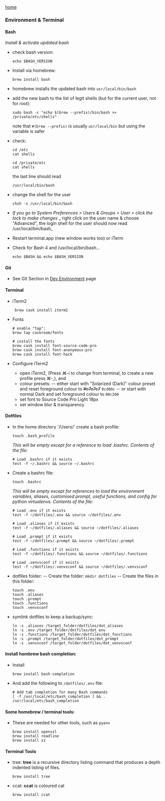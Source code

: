 [home](index.md)

### Environment & Terminal

#### Bash
_Install & activate updated bash_
- check bash version:
  ```
  echo $BASH_VERSION
  ```

- Install via homebrew:
  ```
  brew install bash
  ```

- homebrew installs the updated bash into `usr/local/bin/bash`

- add the new bash to the list of legit shells (but for the current user, not for root):
  ```
  sudo bash -c "echo $(brew --prefix)/bin/bash >> /private/etc/shells"
  ```

  note that `#(brew --prefix)` is usually `usr/local/bin` but using the variable is safer

- check:
  ```
  cd /etc
  cat shells

  cd /private/etc
  cat shells
  ```
  
  the last line should read
  ```
  /usr/local/bin/bash
  ```
  
- change the shell for the user
  ```
  chsh -s /usr/local/bin/bash
  ```
- _If you go to System Preferences > Users & Groups > User > click the lock to make changes_
  _ right click on the user name & choose "Advanced", the login shell for the user should now read /usr/local/bin/bash_

- Restart terminal.app (new window works too) or iTerm

- Check for Bash 4 and /usr/local/bin/bash...
  ```
  echo $BASH && echo $BASH_VERSION
  ```


#### Git
 - See Git Section in [Dev Environment](dev_env.md) page

#### Terminal

- iTerm2 
  ```
   brew cask install iterm2
  ```

- Fonts 
  ```
  # enable "tap":
  brew tap caskroom/fonts
  
  # install the fonts
  brew cask install font-source-code-pro
  brew cask install font-anonymous-pro
  brew cask install font-hack
  ```

- Configure iTerm2 
  - open iTerm2, (Press ⌘-i to change from terminal, to create a new profile press ⌘-,), and
  - colour presets:
    -- either start with "Solarized (Dark)" colour preset and reset foreground colour to ~~#c7c7c7~~ `0cd00c`
    -- or start with normal Dark and set foreground colour to `00c200`
  - set font to Source Code Pro Light 18px
  - set window blur & transparency


#### Dotfiles

- In the home directory '/Users/<username>' create a bash profile:
  ```
  touch .bash_profile
  ```

  _This will be empty except for a reference to load .bashrc. Contents of the file:_
  ```
  # Load .bashrc if it exists
  test -f ~/.bashrc && source ~/.bashrc
  ```

- Create a bashrc file:
  ```
  touch .bashrc
  ``` 

  _This will be empty except for references to load the environment variables, aliases, customised prompt, useful functions, and config for python virtualenvs. Contents of the file:_

  ```
  # Load .env if it exists
  test -f ~/dotfiles/.env && source ~/dotfiles/.env

  # Load .aliases if it exists
  test -f ~/dotfiles/.aliases && source ~/dotfiles/.aliases

  # Load .prompt if it exists
  test -f ~/dotfiles/.prompt && source ~/dotfiles/.prompt

  # Load .functions if it exists
  test -f ~/dotfiles/.functions && source ~/dotfiles/.functions

  # Load .venvsconf if it exists
  test -f ~/dotfiles/.venvsconf && source ~/dotfiles/.venvsconf
  ```

- dotfiles folder:
 -- Create the folder: `mkdir dotfiles`
 -- Create the files in this folder:
 
   ```
   touch .env
   touch .aliases
   touch .prompt
   touch .functions
   touch .venvsconf
   ```

- symlink dotfiles to keep a backup/sync:
  ```
  ln -s .aliases /target_folder/dotfiles/dot_aliases
  ln -s .env /target_folder/dotfiles/dot_env
  ln -s .functions /target_folder/dotfiles/dot_functions
  ln -s .prompt /target_folder/dotfiles/dot_prompt
  ln -s .venvsconf /target_folder/dotfiles/dot_venvsconf
  ```


#### Install hombrew bash completion:
 
 - Install
    ```
    brew install bash-completion
    ```
  - And add the following to `/dotfiles/.env` file:
    ```
    # Add tab completion for many Bash commands
    [ -f /usr/local/etc/bash_completion ] && . /usr/local/etc/bash_completion
    ```

#### Some homebrew / terminal tools:
  - These are needed for other tools, such as `pyenv`
    ```
    brew install openssl
    brew install readline
    brew install xz
    ```


#### Terminal Tools
 - tree: __tree__ is a recursive directory listing command that produces a depth indented listing of files. 
   ```
   brew install tree
   ```
 - ccat: __ccat__ is coloured cat 
   ```
   brew install ccat
   ```
